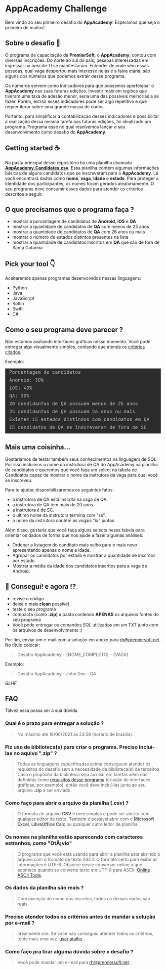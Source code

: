 # AppAcademy Challenge

Bem vindo ao seu primeiro desafio do **AppAcademy**! Esperamos que seja o primeiro de muitos!

## Sobre o desafio 🎯

O programa de capacitação da **PremierSoft**, o **AppAcademy**, contou com diversas inscrições. Do norte ao sul do país, pessoas interessadas em ingressar na área de TI se manifestaram. Entender de onde vêm essas pessoas, qual vaga despertou mais interesse nelas e a faixa etária, são alguns dos números que podemos extrair desse programa.

Os números servem como indicadores para que possamos aperfeiçoar o **AppAcademy** nas suas futuras edições. Investir mais em regiões que tiveram uma taxa de adesão menor, seria uma das possíveis melhorias a se fazer. Porém, extrair esses indicadores pode ser algo repetitivo e que requer iterar sobre uma grande massa de dados.

Portanto, para simplificar a contabilização desses indicadores e possibilitar a realização dessa mesma tarefa nas futuras edições, foi idealizado um programa. Programa esse no qual resolvemos lançar o seu desenvolvimento como desafio do **AppAcademy**.

## Getting started ☕️

Na pasta principal desse repositório há uma planilha chamada [**AppAcademy_Candidates.csv**](./AppAcademy_Candidates.csv). Essa planilha contém algumas informações básicas de alguns candidatos que se inscreveram para o **AppAcademy**. Lá você encontrará dados como **nome**, **vaga**, **idade** e **estado**. Para proteger a identidade dos participantes, os nomes foram gerados aleatoriamente. O seu programa deve consumir esses dados para atender os critérios descritos a seguir.

## O que precisamos que o programa faça ?

- mostrar a porcentagem de candidatos de **Android**, **iOS** e **QA**
- mostrar a quantidade de candidatos de **QA** com menos de 25 anos
- mostrar a quantidade de candidatos de **QA** com 26 anos ou mais
- mostrar o número de estados distintos presentes na lista
- mostrar a quantidade de candidatos inscritos em  **QA** que são de fora de Santa Catarina

## Pick your tool 👇

Aceitaremos apenas programas desenvolvidos nessas linguagens:
- Python
- Java
- JavaScript 
- Kotlin
- Swift
- C#

## Como o seu programa deve parecer ?

Não estamos avaliando interfaces gráficas nesse momento. Você pode entregar algo visualmente simples, contando que atenda os [critérios citados](#o-que-precisamos-que-o-programa-faça-).

Exemplo:

![alt text](__assets/AcademyNumbers.png)


## Mais uma coisinha...

Gostariamos de testar também seus conhecimentos na linguagem de SQL. 
Por isso incluímos o nome da instrutora de QA do AppAcademy na planilha de candidatos e queremos que você faça um select na tabela de Candidatos capaz de mostrar o nome da instrutora da vaga para qual você se inscreveu.

Para te ajudar, disponibilizaremos os seguintes fatos:

- a instrutora de QA está inscrita na vaga de QA.
- a instrutora de QA tem mais de 20 anos.
- a instrutora é de SC.
- o ultimo nome da instrutora termina com "ss".
- o nome da instrutora contém as vogais "ia" juntas.

Além disso, gostaria que você faça alguns selects nessa tabela para orientar os dados de forma que nos ajude a fazer algumas análises:

- Ordenar a listagem do canditato mais velho para o mais novo apresentando apenas o nome e idade.
- Agrupar os candidatos por estado e mostrar a quantidade de inscritos por estado.
- Mostrar a média da idade dos candidatos inscritos para a vaga de Android.

## 🎉 Consegui! e agora !?

- revise o código
- deixe o mais **clean** possível
- teste o seu programa
- compacta (como **.zip**) a pasta contendo **APENAS** os arquivos fontes do seu programa
- Você pode entregar os comandos SQL utilizados em um TXT junto com os arquivos de desenvolvimento :)

Por fim, enviar um e-mail com a solução em anexo para [rh@premiersoft.net](mailto:rh@premiersoft.net). No título colocar:
> Desafio AppAcademy - {NOME_COMPLETO} - {VAGA}

Exemplo:
> Desafio AppAcademy - John Doe - QA

*GLHF*

## FAQ

Talvez essa possa ser a sua dúvida.

### Qual é o prazo para entregar a solução ?
> No máximo até 18/06/2021 às 23:59 (horário de brasília).

### Fiz uso de biblioteca(s) para criar o programa. Preciso incluí-las no aquivo ".zip" ?
> Todas as linguagens especificadas acima conseguem atender os requisitos do desafio sem a necessidade de biblioteca(s) de terceiros. Caso o propósito da biblioteca seja auxiliar em tarefas além das definidas como [requisitos desse programa](#o-que-precisamos-que-o-programa-faça-) (criação de interfaces gráficas, por exemplo), então você deve incluí-las junto ao seu arquivo **.zip** a ser enviado.

### Como faço para abrir o arquivo da planilha (.csv) ?
> O formato de arquivo **CSV** é bem simples e pode ser aberto com qualquer editor de texto. Também é possível abrir com o **Microsoft Excel**, **LibreOffice Calc** ou qualquer outro leitor de planilha.

### Os nomes na planilha estão aparecendo com caracteres estranhos, como "OtÃ¡vio"
> O programa que você está usando para abrir a planilha esta abrindo o arquivo com o formato de texto ASCII. O formato certo para exibir as informações é UTF-8. Observe nesse conversor online o que acontece quando se converte texto em UTF-8 para ASCII: [Online ASCII Tools](https://onlineasciitools.com/convert-utf8-to-ascii?input=Ot%C3%A1vio).

### Os dados da planilha são reais ?
> Com exceção do nome dos inscritos, todos os demais dados são reais.

### Preciso atender todos os critérios antes de mandar a solução por e-mail ?
> Idealmente sim. Se você não conseguiu atender todos os critérios, tente mais uma vez. [usar atalho](#getting-started-%EF%B8%8F)

### Como faço pra tirar alguma dúvida sobre o desafio ?
> Você pode mandar um e-mail para [rh@premiersoft.net](mailto:rh@premiersoft.net).
